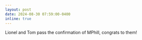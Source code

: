 ```yaml
---
layout: post
date: 2024-08-30 07:59:00-0400
inline: true
---
```


Lionel and Tom pass the confirmation of MPhill, congrats to them!
<!--A simple inline announcement with Markdown emoji! :sparkles: :smile:-->
